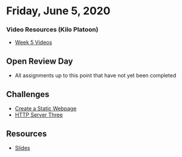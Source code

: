 Friday, June 5, 2020
=======================
### Video Resources (Kilo Platoon)
- [Week 5 Videos](https://www.youtube.com/playlist?list=PLu0CiQ7bzwEQd8JEdJEAcoJzLSwvNO46m)

## Open Review Day
* All assignments up to this point that have not yet been completed

## Challenges
* [Create a Static Webpage](https://github.com/limaplatoon/static-webpage)
* [HTTP Server Three](https://github.com/limaplatoon/http-server-three)


## Resources
* [Slides](https://docs.google.com/presentation/d/18XgB39IqvBFXfJYKQdc5j2ZzlZBeOH_enugni6b__Cs/edit?usp=sharing)

